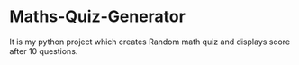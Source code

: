 # Maths-Quiz-Generator
It is my python project which creates Random math quiz and displays score after 10 questions.
